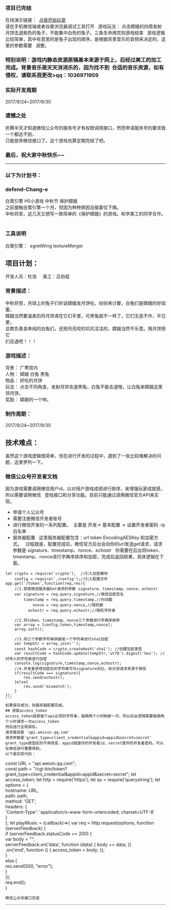 ### 项目已完结
在线演示链接：  [点我开始玩耍](http://115.28.155.190/defend)  
请在手机微信端或者谷歌浏览器调试工具打开  
游戏玩法： 点击嫦娥的四周发射月饼击退紫色的兔子，不能集中白色的兔子。三条生命用完则游戏结束  
游戏逻辑比较简单，其中有意思的是兔子出现的顺序。是根据背景音乐的音频来决定的，这里的参数需要  
调整。  
### 特别说明：游戏内静态资源原稿基本来源于网上，后经过美工的加工完成。背景音乐是天天消消乐的，因为找不到  合适的音乐资源，如有侵权，请联系我更改>qq：1036971959
### 实际开发周期
2017/9/24~2017/9/30  
### 遗憾之处  
折腾半天才知道微信公众号的服务号才有权限调用接口，然而申请服务号的要求我一个都达不到，  
只能放弃微信接口了。这个游戏也算定期完结了吧。
### 最后，祝大家中秋快乐~~
___________________________________________________________
### 以下为计划书：  

### defend-Chang-e
白鹭引擎 H5小游戏 中秋节 保护嫦娥  
之前接触白鹭引擎一个月，但因为种种原因没接着往下搞。  
中秋将至，这几天又想写一款简单的《保护嫦娥》的游戏。和学美工的同学合作。  
### 工具说明  
白鹭引擎：  egretWing textureMerger  


## 项目计划：  
开发人员：杜浩    
美工：吕伯程    
### 背景描述：  
中秋将至，月球上的兔子们听说嫦娥发月饼吃，纷纷来讨要，白兔们是嫦娥的好闺蜜，   
嫦娥当然要温柔的将月饼递在它们手里，可黑兔就不一样了，它们无恶不作，平日里，    
总欺负善良单纯的白兔们，还把月亮咬的坑坑洼洼的，嫦娥当然不乐意。用月饼把它    
们击退吧！！！  
### 游戏描述：  
背景： 广寒宫内  
人物： 嫦娥 白兔 黑兔  
物品： 好吃的月饼  
玩法： 点击不同角度，发射月饼击退黑兔，白兔不能击退哦，让白兔来嫦娥这里领月饼。  
奖励： 嫦娥的一个吻。  
### 制作周期：  
2017/9/24~2017/9/30


## 技术难点：
虽然这个游戏逻辑很简单，但在进行开发的过程中，遇到了一些比较难解决的问题，这里罗列一下。
### 微信公众号开发者文档    
因为游戏需要调用微信用户id，以对用户游戏成绩进行排序，来增强玩家成就感，所以需要调用微信  
登陆接口和分享功能。目前只能通过调用微信官方API来实现。  
- 申请个人公众号  
- 需要注册微信开发者账号  
- 进行微信开发的一系列配置。
  主要是 开发-> 基本配置 -> 设置开发者密码 -ip 白名单  
- 服务器配置  
这里服务器配置包含：url token EncodingAESKey 和加密方式。  
过程就是，配置完成后，微信官方后台会向你的url发送get请求，请求参数是 signature、timestamp、nonce、echostr  
你需要在后台将token、timestamp、nonce进行字典序排序和加密，完成后返回结果，具体逻辑在下面。    

```
let crypto = require('crypto'),  //引入加密模块
    config = require('./config');//引入配置文件
app.get('/token',function(req,res){
    //1.获取微信服务器Get请求的参数 signature、timestamp、nonce、echostr
    var signature = req.query.signature,//微信加密签名
        timestamp = req.query.timestamp,//时间戳
            nonce = req.query.nonce,//随机数
          echostr = req.query.echostr;//随机字符串

    //2.将token、timestamp、nonce三个参数进行字典序排序
    var array = [config.token,timestamp,nonce];
    array.sort();

    //3.将三个参数字符串拼接成一个字符串进行sha1加密
    var tempStr = array.join('');
    const hashCode = crypto.createHash('sha1'); //创建加密类型 
    var resultCode = hashCode.update(tempStr,'utf8').digest('hex'); //对传入的字符串进行加密
    console.log(signature,timestamp,nonce,echostr);
    //4.开发者获得加密后的字符串可与signature对比，标识该请求来源于微信
    if(resultCode === signature){
        res.send(echostr);
    }else{
        res.send('mismatch');
    }
});
```  
如果保存成功，则服务器配置完成。  
## 获取access_token  
access_token就是每个api必须的字符串，每隔两个小时刷新一次，所以后台逻辑需要每隔两个小时请求一次access_token  
然后进行全局保存。  
请求路径是 'api.weixin.qq.com'
请求参数是'grant_type=client_credential&appid=appid&secret=secret'  
grant_type是固定的不用改变，appid就是你的开发者id，secret是你的开发者密码，可以在微信进行重置得到。  
以下是实现代码：
```
const URL = "api.weixin.qq.com";  
const path = "/cgi-bin/token?grant_type=client_credential&appid=appid&secret=secret";
let access_token;
let http = require('https');
let qs = require('querystring');
let options = {  
    hostname: URL,  
    path: path,  
    method: 'GET',  
    headers: {  
        'Content-Type': 'application/x-www-form-urlencoded; charset=UTF-8'  
    }  
}; 
let playMusic = (callback)=>{
	var req = http.request(options, function (serverFeedback) {  
	        if (serverFeedback.statusCode == 200) {  
	            var body = "";  
	            serverFeedback.on('data', function (data) { body += data; })  
	                          .on('end', function () { 
	                          		access_token = body;
	                           });  
	        }  
	        else {  
	            res.send(500, "error");  
	        }  
	    });  
	req.end();  
}
```  
微信公众号接口完成  
_______________________________________________________________________________________________________________

